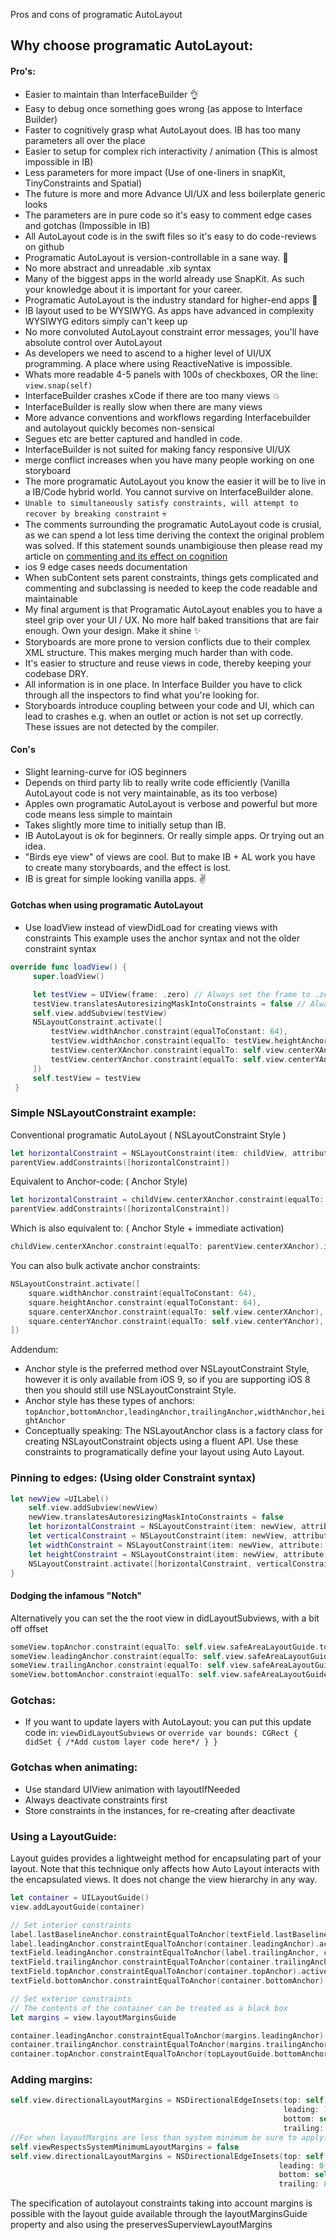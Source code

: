 Pros and cons of programatic AutoLayout<!--more-->

## Why choose programatic AutoLayout:

#### Pro's:
- Easier to maintain than InterfaceBuilder 👌
- Easy to debug once something goes wrong (as appose to Interface Builder)
- Faster to cognitively grasp what AutoLayout does. IB has too many parameters all over the place
- Easier to setup for complex rich interactivity / animation (This is almost impossible in IB)
- Less parameters for more impact (Use of one-liners in snapKit, TinyConstraints and Spatial)
- The future is more and more Advance UI/UX and less boilerplate generic looks
- The parameters are in pure code so it's easy to comment edge cases and gotchas (Impossible in IB)
- All AutoLayout code is in the swift files so it's easy to do code-reviews on github
- Programatic AutoLayout is version-controllable in a sane way. 🧘
- No more abstract and unreadable .xib syntax
- Many of the biggest apps in the world already use SnapKit. As such your knowledge about it is important for your career.
- Programatic AutoLayout is the industry standard for higher-end apps 👔
- IB layout used to be WYSIWYG. As apps have advanced in complexity WYSIWYG editors simply can't keep up
- No more convoluted AutoLayout constraint error messages, you'll have absolute control over AutoLayout
- As developers we need to ascend to a higher level of UI/UX programming. A place where using ReactiveNative is impossible.
- Whats more readable 4-5 panels with 100s of checkboxes, OR the line: `view.snap(self)`
- InterfaceBuilder crashes xCode if there are too many views 💥
- InterfaceBuilder is really slow when there are many views
- More advance conventions and workflows regarding Interfacebuilder and autolayout quickly becomes non-sensical
- Segues etc are better captured and handled in code.
- InterfaceBuilder is not suited for making fancy responsive UI/UX
- merge conflict increases when you have many people working on one storyboard
- The more programatic AutoLayout you know the easier it will be to live in a IB/Code hybrid world. You cannot survive on InterfaceBuilder alone.
- `Unable to simultaneously satisfy constraints, will attempt to recover by breaking constraint` 💀
- The comments surrounding the programatic AutoLayout code is crusial, as we can spend a lot less time deriving the context the original problem was solved. If this statement sounds unambigiouse then please read my article on [commenting and its effect on cognition]()
- ios 9 edge cases needs documentation
- When subContent sets parent constraints, things gets complicated and commenting and subclassing is needed to keep the code readable and maintainable
- My final argument is that Programatic AutoLayout enables you to have a steel grip over your UI / UX. No more half baked transitions that are fair enough. Own your design. Make it shine ✨
- Storyboards are more prone to version conflicts due to their complex XML structure. This makes merging much harder than with code.
- It's easier to structure and reuse views in code, thereby keeping your codebase DRY.
- All information is in one place. In Interface Builder you have to click through all the inspectors to find what you're looking for.
- Storyboards introduce coupling between your code and UI, which can lead to crashes e.g. when an outlet or action is not set up correctly. These issues are not detected by the compiler.

#### Con's
- Slight learning-curve for iOS beginners
- Depends on third party lib to really write code efficiently (Vanilla AutoLayout code is not very maintainable, as its too verbose)
- Apples own programatic AutoLayout is verbose and powerful but more code means less simple to maintain
- Takes slightly more time to initially setup than IB.
- IB AutoLayout is ok for beginners. Or really simple apps. Or trying out an idea.
- "Birds eye view" of views are cool. But to make IB + AL work you have to create many storyboards, and the effect is lost.
- IB is great for simple looking vanilla apps. ✌️

#### Gotchas when using programatic AutoLayout
- Use loadView instead of viewDidLoad for creating views with constraints
This example uses the anchor syntax and not the older constraint syntax
```swift
override func loadView() {
     super.loadView()

     let testView = UIView(frame: .zero) // Always set the frame to .zero when using custom autolayout code
     testView.translatesAutoresizingMaskIntoConstraints = false // Always set this to false if you want to set custom AutoLayout code
     self.view.addSubview(testView)
     NSLayoutConstraint.activate([
         testView.widthAnchor.constraint(equalToConstant: 64),
         testView.widthAnchor.constraint(equalTo: testView.heightAnchor),
         testView.centerXAnchor.constraint(equalTo: self.view.centerXAnchor, constant: 0),
         testView.centerYAnchor.constraint(equalTo: self.view.centerYAnchor, multiplier: 1)
     ])
     self.testView = testView
 }
```

### Simple NSLayoutConstraint example:

Conventional programatic AutoLayout ( NSLayoutConstraint Style )
```swift
let horizontalConstraint = NSLayoutConstraint(item: childView, attribute: .centerX, relatedBy: .equal, toItem: parentView, attribute: .centerX, multiplier: 1.0, constant: 0)
parentView.addConstraints([horizontalConstraint])
```

Equivalent to Anchor-code: ( Anchor Style)
```swift
let horizontalConstraint = childView.centerXAnchor.constraint(equalTo: parentView.centerXAnchor)
parentView.addConstraints([horizontalConstraint])
```

Which is also equivalent to: (  Anchor Style + immediate activation)
```swift
childView.centerXAnchor.constraint(equalTo: parentView.centerXAnchor).isActive = true// We are activating the constraint right after it is returned.
```

You can also bulk activate anchor constraints:
```swift
NSLayoutConstraint.activate([
    square.widthAnchor.constraint(equalToConstant: 64),
    square.heightAnchor.constraint(equalToConstant: 64),
    square.centerXAnchor.constraint(equalTo: self.view.centerXAnchor),
    square.centerYAnchor.constraint(equalTo: self.view.centerYAnchor),
])
```
Addendum:
- Anchor style is the preferred method over NSLayoutConstraint Style, however it is only available from iOS 9, so if you are supporting iOS 8 then you should still use NSLayoutConstraint Style.
- Anchor style has these types of anchors: `topAnchor,bottomAnchor,leadingAnchor,trailingAnchor,widthAnchor,heightAnchor`
- Conceptually speaking: The NSLayoutAnchor class is a factory class for creating NSLayoutConstraint objects using a fluent API. Use these constraints to programatically define your layout using Auto Layout.


### Pinning to edges: (Using older Constraint syntax)

```swift
let newView =UILabel()
    self.view.addSubview(newView)
    newView.translatesAutoresizingMaskIntoConstraints = false
    let horizontalConstraint = NSLayoutConstraint(item: newView, attribute: NSLayoutAttribute.centerX, relatedBy: NSLayoutRelation.equal, toItem: view, attribute: NSLayoutAttribute.centerX, multiplier: 1, constant: 0)
    let verticalConstraint = NSLayoutConstraint(item: newView, attribute: NSLayoutAttribute.centerY, relatedBy: NSLayoutRelation.equal, toItem: view, attribute: NSLayoutAttribute.centerY, multiplier: 1, constant: 0)
    let widthConstraint = NSLayoutConstraint(item: newView, attribute: NSLayoutAttribute.width, relatedBy: NSLayoutRelation.equal, toItem: nil, attribute: NSLayoutAttribute.notAnAttribute, multiplier: 1, constant: 100)
    let heightConstraint = NSLayoutConstraint(item: newView, attribute: NSLayoutAttribute.height, relatedBy: NSLayoutRelation.equal, toItem: nil, attribute: NSLayoutAttribute.notAnAttribute, multiplier: 1, constant: 100)
    NSLayoutConstraint.activate([horizontalConstraint, verticalConstraint, widthConstraint, heightConstraint])
}
```

#### Dodging the infamous "Notch"
Alternatively you can set the the root view in didLayoutSubviews, with a bit off offset
```swift
someView.topAnchor.constraint(equalTo: self.view.safeAreaLayoutGuide.topAnchor),
someView.leadingAnchor.constraint(equalTo: self.view.safeAreaLayoutGuide.leadingAnchor),
someView.trailingAnchor.constraint(equalTo: self.view.safeAreaLayoutGuide.trailingAnchor),
someView.bottomAnchor.constraint(equalTo: self.view.safeAreaLayoutGuide.bottomAnchor),
```

### Gotchas:
- If you want to update layers with AutoLayout: you can put this update code in: `viewDidLayoutSubviews` or `override var bounds: CGRect { didSet { /*Add custom layer code here*/ } }`

### Gotchas when animating:
- Use standard UIView animation with layoutIfNeeded
- Always deactivate constraints first
- Store constraints in the instances, for re-creating after deactivate

### Using a LayoutGuide:  
Layout guides provides a lightweight method for encapsulating part of your layout. Note that this technique only affects how Auto Layout interacts with the encapsulated views. It does not change the view hierarchy in any way.
```swift
let container = UILayoutGuide()
view.addLayoutGuide(container)

// Set interior constraints
label.lastBaselineAnchor.constraintEqualToAnchor(textField.lastBaselineAnchor).active = true
label.leadingAnchor.constraintEqualToAnchor(container.leadingAnchor).active = true
textField.leadingAnchor.constraintEqualToAnchor(label.trailingAnchor, constant: 8.0).active = true
textField.trailingAnchor.constraintEqualToAnchor(container.trailingAnchor).active = true
textField.topAnchor.constraintEqualToAnchor(container.topAnchor).active = true
textField.bottomAnchor.constraintEqualToAnchor(container.bottomAnchor).active = true

// Set exterior constraints
// The contents of the container can be treated as a black box
let margins = view.layoutMarginsGuide

container.leadingAnchor.constraintEqualToAnchor(margins.leadingAnchor).active = true
container.trailingAnchor.constraintEqualToAnchor(margins.trailingAnchor).active = true
container.topAnchor.constraintEqualToAnchor(topLayoutGuide.bottomAnchor, constant: 20.0).active = true
```

### Adding margins:

```swift
self.view.directionalLayoutMargins = NSDirectionalEdgeInsets(top: self.view.directionalLayoutMargins.top,
                                                             leading: 16,
                                                             bottom: self.view.directionalLayoutMargins.bottom,
                                                             trailing: 64)
//For when layoutMargins are less than system minimum be sure to apply:
self.viewRespectsSystemMinimumLayoutMargins = false
self.view.directionalLayoutMargins = NSDirectionalEdgeInsets(top: self.view.directionalLayoutMargins.top,
                                                            leading: 0,
                                                            bottom: self.view.directionalLayoutMargins.bottom,
                                                            trailing: 8)  


```
The specification of autolayout constraints taking into account margins is possible with the layout guide available through the layoutMarginsGuide property and also using the preservesSuperviewLayoutMargins                                                        
